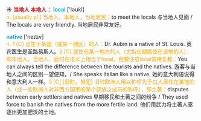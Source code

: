 ☀ <font color="red">**当地人 本地人：**</font>
<font color="sky blue">**local**</font> ['ləʊkl]  
<font color="orange">n. [usually pl.] 当地人，本地人，当地居民：</font>to meet the locals 与当地人见面 / The locals are very friendly. 当地居民非常友好。  

<font color="sky blue">**native**</font> ['neɪtɪv]  
<font color="orange">n. 1 [C] 出生于某国（或某一地区）的人：</font>Dr. Aubin is a native of St. Louis. 奥宾医生是圣路易斯人。<font color="orange">2 [C] 居住在某一地方的人（尤指长期居住在该地的人），即本地人，当地人，此时在语义上相当于local，但要注意local常用复数：</font>You can always tell the difference between the tourists and the natives. 游客与当地人之间的区别一望便知。/ She speaks Italian like a native. 她的意大利语说得和意大利人一样。<font color="orange">3 [C] [旧时，冒犯] 旧时欧洲人用以称呼先于白人居住在某地的人（或一些欧洲人对非西方国家的某个部族之成员的称呼），即土著：</font>disputes between early settlers and natives 早期移民和土著之间的纷争 / They used force to banish the natives from the more fertile land. 他们用武力将土著人驱逐出更加肥沃的土地。



